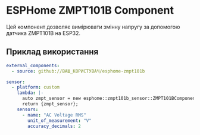 # ESPHome ZMPT101B Component

Цей компонент дозволяє вимірювати змінну напругу за допомогою датчика ZMPT101B на ESP32.

## Приклад використання

```yaml
external_components:
  - source: github://ВАШ_КОРИСТУВАЧ/esphome-zmpt101b

sensor:
  - platform: custom
    lambda: |-
      auto zmpt_sensor = new esphome::zmpt101b_sensor::ZMPT101BComponent(36);
      return {zmpt_sensor};
    sensors:
      - name: "AC Voltage RMS"
        unit_of_measurement: "V"
        accuracy_decimals: 2
